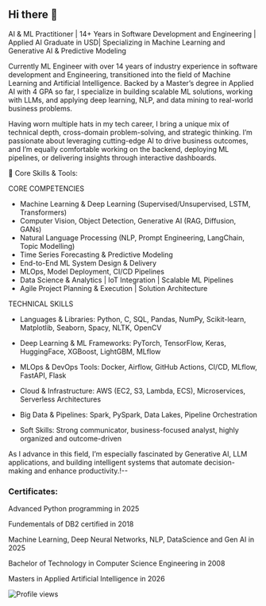 ## Hi there 👋

AI & ML Practitioner | 14+ Years in Software Development and Engineering | Applied AI Graduate in USD| Specializing in Machine Learning and Generative AI & Predictive Modeling

Currently ML Engineer with over 14 years of industry experience in software development and Engineering, transitioned into the field of Machine Learning and Artificial Intelligence. Backed by a Master’s degree in Applied AI with 4 GPA so far, I specialize in building scalable ML solutions, working with LLMs, and applying deep learning, NLP, and data mining to real-world business problems.

Having worn multiple hats in my tech career, I bring a unique mix of technical depth, cross-domain problem-solving, and strategic thinking. I’m passionate about leveraging cutting-edge AI to drive business outcomes, and I’m equally comfortable working on the backend, deploying ML pipelines, or delivering insights through interactive dashboards.

🔹 Core Skills & Tools:

CORE COMPETENCIES
*	Machine Learning & Deep Learning (Supervised/Unsupervised, LSTM, Transformers)
*	Computer Vision, Object Detection, Generative AI (RAG, Diffusion, GANs)
*	Natural Language Processing (NLP, Prompt Engineering, LangChain, Topic Modelling)
*	Time Series Forecasting & Predictive Modeling
*	End-to-End ML System Design & Delivery
*	MLOps, Model Deployment, CI/CD Pipelines
*	Data Science & Analytics | IoT Integration | Scalable ML Pipelines
*	Agile Project Planning & Execution | Solution Architecture

TECHNICAL SKILLS
*	Languages & Libraries: Python, C, SQL, Pandas, NumPy, Scikit-learn, Matplotlib, Seaborn, Spacy, NLTK, OpenCV
*	Deep Learning & ML Frameworks: PyTorch, TensorFlow, Keras, HuggingFace, XGBoost, LightGBM, MLflow
*	MLOps & DevOps Tools: Docker, Airflow, GitHub Actions, CI/CD, MLflow, FastAPI, Flask
*	Cloud & Infrastructure: AWS (EC2, S3, Lambda, ECS), Microservices, Serverless Architectures
*	Big Data & Pipelines: Spark, PySpark, Data Lakes, Pipeline Orchestration

* Soft Skills: Strong communicator, business-focused analyst, highly organized and outcome-driven

As I advance in this field, I’m especially fascinated by Generative AI, LLM applications, and building intelligent systems that automate decision-making and enhance productivity.!--


### Certificates:

Advanced Python programming in 2025

Fundementals of DB2 certified in 2018

Machine Learning, Deep Neural Networks, NLP, DataScience and Gen AI in 2025

Bachelor of Technology in Computer Science Engineering in 2008

Masters in Applied Artificial Intelligence in 2026

![Profile views](https://komarev.com/ghpvc/?username=PSswathi)

